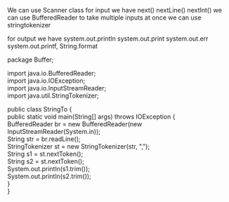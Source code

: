 We can use Scanner class for input we have next() nextLine() nextInt()
we can use BufferedReader 
to take multiple inputs at once we can use stringtokenizer

for output we have system.out.println system.out.print system.out.err
system.out.printf, String.format

package Buffer;  
  
import java.io.BufferedReader;  
import java.io.IOException;  
import java.io.InputStreamReader;  
import java.util.StringTokenizer;  
  
public class StringTo {  
    public static void main(String[] args) throws IOException {  
        BufferedReader br = new BufferedReader(new InputStreamReader(System.in));  
        String str = br.readLine();  
        StringTokenizer st = new StringTokenizer(str, ",");  
        String s1 = st.nextToken();  
        String s2 = st.nextToken();  
        System.out.println(s1.trim());  
        System.out.println(s2.trim());  
    }  
}